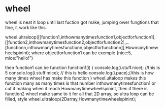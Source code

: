 # wheel
wheel is neat it loop until last fuction got make, jumping ower fungtions that fine, it work like this.


wheel.ultraloop([[function1,inthowmanytimesfunction1,objectforfunction1],[[function2,inthowmanytimesfunction2,objectforfunction2],...       [functionn,inthowmanytimesfunctionn,objectforfunctionn]],Howmanytimewheelspinint);
where objectforfunction1 can be exemple
  {nice:5, mice:"hello!"}

then function1 can be
  function function1(i)
  {
  console.log(i.stuff.nice); //this is 5
  console.log(i.stuff.mice); // this is hello
  console.log(i.pace);//this is how many times wheel has make this function
  }
wheel.ultaloop makes this function many as many times is that number inthowmanytimesfunction1 or cut it making when it reach        Howmanytimewheelspinint, 
then if there is 
function2 wheel make same to it for all that 2D array,
so ultra loop can be filled, style
  wheel.ultraloop(2Darray,Howmanytimewheelspinint);
